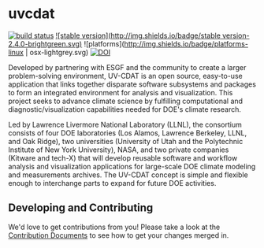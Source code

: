 uvcdat
======
[![build status](https://travis-ci.org/UV-CDAT/uvcdat.svg?branch=release)](https://travis-ci.org/UV-CDAT/uvcdat/builds)
[![stable version](http://img.shields.io/badge/stable version-2.4.0-brightgreen.svg)](https://github.com/UV-CDAT/uvcdat/releases/tag/2.4.0)
![platforms](http://img.shields.io/badge/platforms-linux | osx-lightgrey.svg)
[![DOI](https://zenodo.org/badge/doi/10.5281/zenodo.45136.svg)](http://dx.doi.org/10.5281/zenodo.45136)

Developed by partnering with ESGF and the community to create a larger problem-solving environment, UV-CDAT is an open source, easy-to-use application that links together disparate software subsystems and packages to form an integrated environment for analysis and visualization. This project seeks to advance climate science by fulfilling computational and diagnostic/visualization capabilities needed for DOE's climate research.

Led by Lawrence Livermore National Laboratory (LLNL), the consortium consists of four DOE laboratories (Los Alamos, Lawrence Berkeley, LLNL, and Oak Ridge), two universities (University of Utah and the Polytechnic Institute of New York University), NASA, and two private companies (Kitware and tech-X) that will develop reusable software and workflow analysis and visualization applications for large-scale DOE climate modeling and measurements archives. The UV-CDAT concept is simple and flexible enough to interchange parts to expand for future DOE activities.

Developing and Contributing
------
We'd love to get contributions from you! Please take a look at the
[Contribution Documents](CONTRIBUTING.md) to see how to get your changes merged
in.